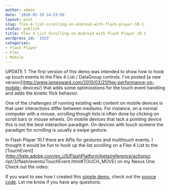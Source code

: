 ```yaml
---
author: admin
date: '2010-02-19 14:53:56'
layout: post
slug: flex-4-list-scrolling-on-android-with-flash-player-10-1
status: publish
title: Flex 4 List Scrolling on Android with Flash Player 10.1
wordpress_id: '1563'
categories:
- Flash Player
- Flex
- Mobile
---
```


UPDATE 1: The first version of this demo was intended to show how to hook up
touch events to the Flex 4 List / DataGroup controls. I've posted [a new
version](http://www.jamesward.com/2010/02/21/flex-performance-on-mobile-
devices/) that adds some optimizations for the touch event handling and adds
the kinetic flick behavior.

One of the challenges of running existing web content on mobile devices is
that user interactions differ between mediums. For instance, on a normal
computer with a mouse, scrolling though lists is often done by clicking on
scroll bars or mouse wheels. On mobile devices that lack a pointing device
this is not the best interaction paradigm. On devices with touch screens the
paradigm for scrolling is usually a swipe gesture.

In Flash Player 10.1 there are APIs for gestures and multitouch events. I
thought it would be fun to hook up the list scrolling on a Flex 4 List to the 
[TouchEvent](http://help.adobe.com/en_US/FlashPlatform/beta/reference/actionsc
ript/3/flash/events/TouchEvent.html#TOUCH_MOVE) on my Nexus One. Check out the
video:

  
If you want to see how I created this [simple
demo](http://www.jamesward.com/demos/MobileListSwipe/MobileListSwipe.html),
check out the [source
code](http://www.jamesward.com/demos/MobileListSwipe/srcview/). Let me know if
you have any questions.

